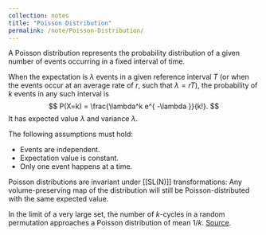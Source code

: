 ```yaml
---
collection: notes
title: "Poisson Distribution"
permalink: /note/Poisson-Distribution/
---
```

A Poisson distribution represents the probability distribution of a given number of events occurring in a fixed interval of time.

When the expectation is $\lambda$ events in a given reference interval $T$ (or when the events occur at an average rate of $r$, such that $\lambda = rT$), the probability of $k$ events in any such interval is 
$$
P(X=k) = \frac{\lambda^k e^{ -\lambda }}{k!}.
$$
It has expected value $\lambda$ and variance $\lambda$.

The following assumptions must hold:
- Events are independent.
- Expectation value is constant.
- Only one event happens at a time.

Poisson distributions are invariant under [[SL(N)]] transformations: Any volume-preserving map of the distribution will still be Poisson-distributed with the same expected value. 

In the limit of a very large set, the number of $k$-cycles in a random permutation approaches a Poisson distribution of mean $1/k$. [Source](https://math.ucr.edu/home/baez/permutations/permutations_7.html).